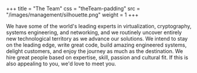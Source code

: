 +++
title = "The Team"
css = "theTeam-padding"
src = "/images/management/silhouette.png"
weight = 1
+++

We have some of the world's leading experts in virtualization, cryptography, systems engineering, and networking, and we routinely uncover entirely new technological territory as we advance our solutions. We intend to stay on the leading edge, write great code, build amazing engineered systems, delight customers, and enjoy the journey as much as the destination.  We hire great people based on expertise, skill, passion and cultural fit. If this is also appealing to you, we'd love to meet you.
